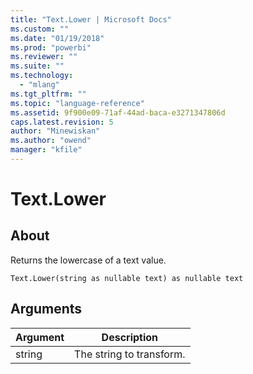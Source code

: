 ```yaml
---
title: "Text.Lower | Microsoft Docs"
ms.custom: ""
ms.date: "01/19/2018"
ms.prod: "powerbi"
ms.reviewer: ""
ms.suite: ""
ms.technology: 
  - "mlang"
ms.tgt_pltfrm: ""
ms.topic: "language-reference"
ms.assetid: 9f900e09-71af-44ad-baca-e3271347806d
caps.latest.revision: 5
author: "Minewiskan"
ms.author: "owend"
manager: "kfile"
---
```

# Text.Lower

  
## About  
Returns the lowercase of a text value.  
  
```  
Text.Lower(string as nullable text) as nullable text  
```  
  
## Arguments  
  
|Argument|Description|  
|------------|---------------|  
|string|The string to transform.|  
  
